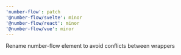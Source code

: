 ```yaml
---
'number-flow': patch
'@number-flow/svelte': minor
'@number-flow/react': minor
'@number-flow/vue': minor
---
```


Rename number-flow element to avoid conflicts between wrappers

